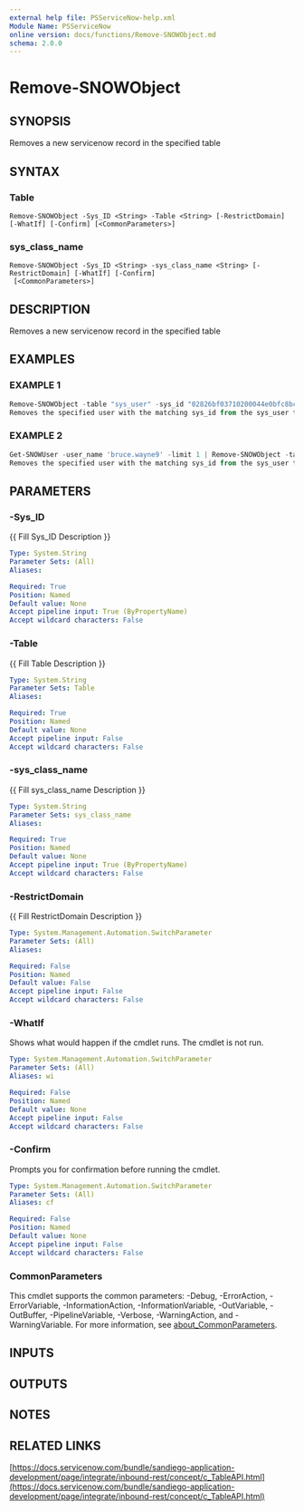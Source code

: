 ```yaml
---
external help file: PSServiceNow-help.xml
Module Name: PSServiceNow
online version: docs/functions/Remove-SNOWObject.md
schema: 2.0.0
---
```


# Remove-SNOWObject

## SYNOPSIS
Removes a new servicenow record in the specified table

## SYNTAX

### Table
```
Remove-SNOWObject -Sys_ID <String> -Table <String> [-RestrictDomain] [-WhatIf] [-Confirm] [<CommonParameters>]
```

### sys_class_name
```
Remove-SNOWObject -Sys_ID <String> -sys_class_name <String> [-RestrictDomain] [-WhatIf] [-Confirm]
 [<CommonParameters>]
```

## DESCRIPTION
Removes a new servicenow record in the specified table

## EXAMPLES

### EXAMPLE 1
```powershell
Remove-SNOWObject -table "sys_user" -sys_id "02826bf03710200044e0bfc8bcbe5d3f" -confirm:$false
Removes the specified user with the matching sys_id from the sys_user table and bypasses confirmation
```

### EXAMPLE 2
```powershell
Get-SNOWUser -user_name 'bruce.wayne9' -limit 1 | Remove-SNOWObject -table 'sys_user'
Removes the specified user with the matching sys_id from the sys_user table, after prompt confirmation
```

## PARAMETERS

### -Sys_ID
{{ Fill Sys_ID Description }}

```yaml
Type: System.String
Parameter Sets: (All)
Aliases:

Required: True
Position: Named
Default value: None
Accept pipeline input: True (ByPropertyName)
Accept wildcard characters: False
```

### -Table
{{ Fill Table Description }}

```yaml
Type: System.String
Parameter Sets: Table
Aliases:

Required: True
Position: Named
Default value: None
Accept pipeline input: False
Accept wildcard characters: False
```

### -sys_class_name
{{ Fill sys_class_name Description }}

```yaml
Type: System.String
Parameter Sets: sys_class_name
Aliases:

Required: True
Position: Named
Default value: None
Accept pipeline input: True (ByPropertyName)
Accept wildcard characters: False
```

### -RestrictDomain
{{ Fill RestrictDomain Description }}

```yaml
Type: System.Management.Automation.SwitchParameter
Parameter Sets: (All)
Aliases:

Required: False
Position: Named
Default value: False
Accept pipeline input: False
Accept wildcard characters: False
```

### -WhatIf
Shows what would happen if the cmdlet runs.
The cmdlet is not run.

```yaml
Type: System.Management.Automation.SwitchParameter
Parameter Sets: (All)
Aliases: wi

Required: False
Position: Named
Default value: None
Accept pipeline input: False
Accept wildcard characters: False
```

### -Confirm
Prompts you for confirmation before running the cmdlet.

```yaml
Type: System.Management.Automation.SwitchParameter
Parameter Sets: (All)
Aliases: cf

Required: False
Position: Named
Default value: None
Accept pipeline input: False
Accept wildcard characters: False
```

### CommonParameters
This cmdlet supports the common parameters: -Debug, -ErrorAction, -ErrorVariable, -InformationAction, -InformationVariable, -OutVariable, -OutBuffer, -PipelineVariable, -Verbose, -WarningAction, and -WarningVariable. For more information, see [about_CommonParameters](http://go.microsoft.com/fwlink/?LinkID=113216).

## INPUTS

## OUTPUTS

## NOTES

## RELATED LINKS

[https://docs.servicenow.com/bundle/sandiego-application-development/page/integrate/inbound-rest/concept/c_TableAPI.html](https://docs.servicenow.com/bundle/sandiego-application-development/page/integrate/inbound-rest/concept/c_TableAPI.html)


